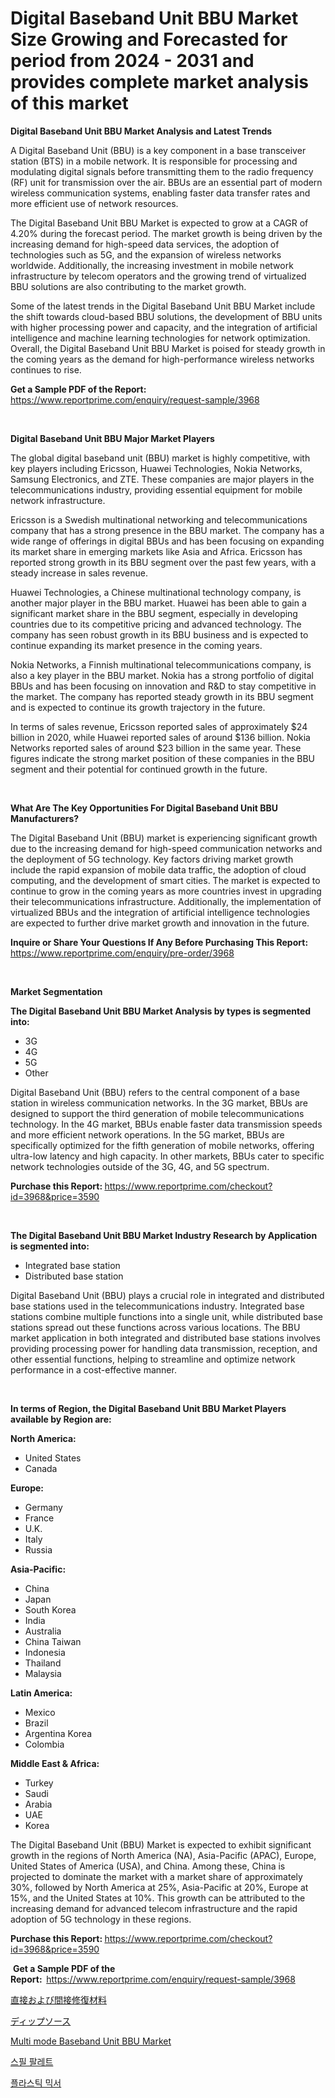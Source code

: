 <p><h1>Digital Baseband Unit BBU Market Size Growing and Forecasted for period from 2024 - 2031 and provides complete market analysis of this market</h1></p><p><strong>Digital Baseband Unit BBU Market Analysis and Latest Trends</strong></p>
<p><p>A Digital Baseband Unit (BBU) is a key component in a base transceiver station (BTS) in a mobile network. It is responsible for processing and modulating digital signals before transmitting them to the radio frequency (RF) unit for transmission over the air. BBUs are an essential part of modern wireless communication systems, enabling faster data transfer rates and more efficient use of network resources.</p><p>The Digital Baseband Unit BBU Market is expected to grow at a CAGR of 4.20% during the forecast period. The market growth is being driven by the increasing demand for high-speed data services, the adoption of technologies such as 5G, and the expansion of wireless networks worldwide. Additionally, the increasing investment in mobile network infrastructure by telecom operators and the growing trend of virtualized BBU solutions are also contributing to the market growth.</p><p>Some of the latest trends in the Digital Baseband Unit BBU Market include the shift towards cloud-based BBU solutions, the development of BBU units with higher processing power and capacity, and the integration of artificial intelligence and machine learning technologies for network optimization. Overall, the Digital Baseband Unit BBU Market is poised for steady growth in the coming years as the demand for high-performance wireless networks continues to rise.</p></p>
<p><strong>Get a Sample PDF of the Report:&nbsp;</strong> <a href="https://www.reportprime.com/enquiry/request-sample/3968">https://www.reportprime.com/enquiry/request-sample/3968</a></p>
<p>&nbsp;</p>
<p><strong>Digital Baseband Unit BBU Major Market Players</strong></p>
<p><p>The global digital baseband unit (BBU) market is highly competitive, with key players including Ericsson, Huawei Technologies, Nokia Networks, Samsung Electronics, and ZTE. These companies are major players in the telecommunications industry, providing essential equipment for mobile network infrastructure.</p><p>Ericsson is a Swedish multinational networking and telecommunications company that has a strong presence in the BBU market. The company has a wide range of offerings in digital BBUs and has been focusing on expanding its market share in emerging markets like Asia and Africa. Ericsson has reported strong growth in its BBU segment over the past few years, with a steady increase in sales revenue.</p><p>Huawei Technologies, a Chinese multinational technology company, is another major player in the BBU market. Huawei has been able to gain a significant market share in the BBU segment, especially in developing countries due to its competitive pricing and advanced technology. The company has seen robust growth in its BBU business and is expected to continue expanding its market presence in the coming years.</p><p>Nokia Networks, a Finnish multinational telecommunications company, is also a key player in the BBU market. Nokia has a strong portfolio of digital BBUs and has been focusing on innovation and R&D to stay competitive in the market. The company has reported steady growth in its BBU segment and is expected to continue its growth trajectory in the future.</p><p>In terms of sales revenue, Ericsson reported sales of approximately $24 billion in 2020, while Huawei reported sales of around $136 billion. Nokia Networks reported sales of around $23 billion in the same year. These figures indicate the strong market position of these companies in the BBU segment and their potential for continued growth in the future.</p></p>
<p>&nbsp;</p>
<p><strong>What Are The Key Opportunities For Digital Baseband Unit BBU Manufacturers?</strong></p>
<p><p>The Digital Baseband Unit (BBU) market is experiencing significant growth due to the increasing demand for high-speed communication networks and the deployment of 5G technology. Key factors driving market growth include the rapid expansion of mobile data traffic, the adoption of cloud computing, and the development of smart cities. The market is expected to continue to grow in the coming years as more countries invest in upgrading their telecommunications infrastructure. Additionally, the implementation of virtualized BBUs and the integration of artificial intelligence technologies are expected to further drive market growth and innovation in the future.</p></p>
<p><strong>Inquire or Share Your Questions If Any Before Purchasing This Report:</strong> <a href="https://www.reportprime.com/enquiry/pre-order/3968">https://www.reportprime.com/enquiry/pre-order/3968</a></p>
<p>&nbsp;</p>
<p><strong>Market Segmentation</strong></p>
<p><strong>The Digital Baseband Unit BBU Market Analysis by types is segmented into:</strong></p>
<p><ul><li>3G</li><li>4G</li><li>5G</li><li>Other</li></ul></p>
<p><p>Digital Baseband Unit (BBU) refers to the central component of a base station in wireless communication networks. In the 3G market, BBUs are designed to support the third generation of mobile telecommunications technology. In the 4G market, BBUs enable faster data transmission speeds and more efficient network operations. In the 5G market, BBUs are specifically optimized for the fifth generation of mobile networks, offering ultra-low latency and high capacity. In other markets, BBUs cater to specific network technologies outside of the 3G, 4G, and 5G spectrum.</p></p>
<p><strong>Purchase this Report:&nbsp;</strong><a href="https://www.reportprime.com/checkout?id=3968&price=3590">https://www.reportprime.com/checkout?id=3968&price=3590</a></p>
<p>&nbsp;</p>
<p><strong>The Digital Baseband Unit BBU Market Industry Research by Application is segmented into:</strong></p>
<p><ul><li>Integrated base station</li><li>Distributed base station</li></ul></p>
<p><p>Digital Baseband Unit (BBU) plays a crucial role in integrated and distributed base stations used in the telecommunications industry. Integrated base stations combine multiple functions into a single unit, while distributed base stations spread out these functions across various locations. The BBU market application in both integrated and distributed base stations involves providing processing power for handling data transmission, reception, and other essential functions, helping to streamline and optimize network performance in a cost-effective manner.</p></p>
<p>&nbsp;</p>
<p><strong>In terms of Region, the Digital Baseband Unit BBU Market Players available by Region are:</strong></p>
<p>
    <p> <strong> North America: </strong>
        <ul>
            <li>United States</li>
            <li>Canada</li>
        </ul>
        </p> 
    <p> <strong> Europe: </strong>
        <ul>
            <li>Germany</li>
            <li>France</li>
            <li>U.K.</li>
            <li>Italy</li>
            <li>Russia</li>
        </ul>
        </p> 
    <p> <strong> Asia-Pacific: </strong>
        <ul>
            <li>China</li>
            <li>Japan</li>
            <li>South Korea</li>
            <li>India</li>
            <li>Australia</li>
            <li>China Taiwan</li>
            <li>Indonesia</li>
            <li>Thailand</li>
            <li>Malaysia</li>
        </ul>
        </p> 
    <p> <strong> Latin America: </strong>
        <ul>
            <li>Mexico</li>
            <li>Brazil</li>
            <li>Argentina Korea</li>
            <li>Colombia</li>
        </ul>
        </p> 
    <p> <strong> Middle East & Africa: </strong>
        <ul>
            <li>Turkey</li>
            <li>Saudi</li>
            <li>Arabia</li>
            <li>UAE</li>
            <li>Korea</li>
        </ul>
    </p>
    </p>
<p><p>The Digital Baseband Unit (BBU) Market is expected to exhibit significant growth in the regions of North America (NA), Asia-Pacific (APAC), Europe, United States of America (USA), and China. Among these, China is projected to dominate the market with a market share of approximately 30%, followed by North America at 25%, Asia-Pacific at 20%, Europe at 15%, and the United States at 10%. This growth can be attributed to the increasing demand for advanced telecom infrastructure and the rapid adoption of 5G technology in these regions.</p></p>
<p><strong>Purchase this Report: </strong><a href="https://www.reportprime.com/checkout?id=3968&price=3590">https://www.reportprime.com/checkout?id=3968&price=3590</a></p>
<p>&nbsp;<strong>Get a Sample PDF of the Report:&nbsp;&nbsp;</strong><a href="https://www.reportprime.com/enquiry/request-sample/3968">https://www.reportprime.com/enquiry/request-sample/3968</a></p>
<p><strong></strong></p>
<p><p><a href="https://github.com/ddwcuskozol07187/Market-Research-Report-List-1/blob/main/154384014851.md">直接および間接修復材料</a></p><p><a href="https://github.com/xtkhtofdt934839/Market-Research-Report-List-1/blob/main/968277114850.md">ディップソース</a></p><p><a href="https://github.com/mancsybtousav/Market-Research-Report-List-1/blob/main/multi-mode-baseband-unit-bbu-market.md">Multi mode Baseband Unit BBU Market</a></p><p><a href="https://medium.com/@angelardelean202220221/%EC%8A%A4%ED%94%BC%EB%A6%B4-%ED%8C%94%EB%A0%88%ED%8A%B8-%EC%8B%9C%EC%9E%A5-%EC%8B%9C%EC%9E%A5-%EC%A0%90%EC%9C%A0%EC%9C%A8-%EC%8B%9C%EC%9E%A5-%EB%8F%99%ED%96%A5-%EB%B0%8F-%EB%AF%B8%EB%9E%98-%EC%84%B1%EC%9E%A5-%ED%83%90%EA%B5%AC-aa529ecd26dc">스필 팔레트</a></p><p><a href="https://github.com/PercyHagernes9778/Market-Research-Report-List-1/blob/main/118487713858.md">플라스틱 믹서</a></p></p>